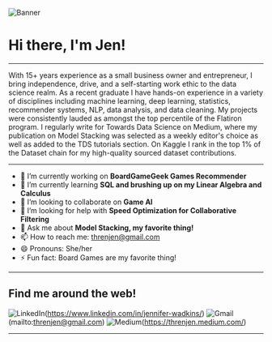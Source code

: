 ![Banner](https://github.com/threnjen/threnjen/blob/main/images/banner.png)

# Hi there, I'm Jen!

---

With 15+ years experience as a small business owner and entrepreneur, I bring independence, drive, and a self-starting work ethic to the data science realm. As a recent graduate I have hands-on experience in a variety of disciplines including machine learning, deep learning, statistics, recommender systems, NLP, data analysis, and data cleaning. My projects were consistently lauded as amongst the top percentile of the Flatiron program. I regularly write for Towards Data Science on Medium, where my publication on Model Stacking was selected as a weekly editor's choice as well as added to the TDS tutorials section. On Kaggle I rank in the top 1% of the Dataset chain for my high-quality sourced dataset contributions.

---

- 🔭 I’m currently working on **BoardGameGeek Games Recommender**
- 🌱 I’m currently learning **SQL and brushing up on my Linear Algebra and Calculus**
- 👯 I’m looking to collaborate on **Game AI**
- 🤔 I’m looking for help with **Speed Optimization for Collaborative Filtering**
- 💬 Ask me about **Model Stacking, my favorite thing!**
- 📫 How to reach me: threnjen@gmail.com
- 😄 Pronouns: She/her
- ⚡ Fun fact: Board Games are my favorite thing!

---

## Find me around the web!

![LinkedIn](https://img.shields.io/badge/linkedin-%230077B5.svg?style=for-the-badge&logo=linkedin&logoColor=white)(https://www.linkedin.com/in/jennifer-wadkins/) ![Gmail](https://img.shields.io/badge/Gmail-D14836?style=for-the-badge&logo=gmail&logoColor=white)(mailto:threnjen@gmail.com)  ![Medium](https://img.shields.io/badge/Medium-12100E?style=for-the-badge&logo=medium&logoColor=white)(https://threnjen.medium.com/)  

---



<!--
**threnjen/threnjen** is a ✨ _special_ ✨ repository because its `README.md` (this file) appears on your GitHub profile.

Here are some ideas to get you started:


-->
